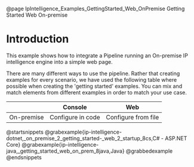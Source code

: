 @page IpIntelligence_Examples_GettingStarted_Web_OnPremise Getting Started Web On-premise

# Introduction

This example shows how to integrate a Pipeline running an On-premise IP intelligence engine 
into a simple web page.

There are many different ways to use the pipeline. Rather that creating examples for every scenario, 
we have used the following table where possible when creating the 'getting started' examples. 
You can mix and match elements from different examples in order to match your use case.

|            | Console             | Web                 |
|------------|---------------------|---------------------|
| On-premise | Configure in code   | Configure from file |

@startsnippets
@grabexample{ip-intelligence-dotnet,_on_premise_2_getting_started-_web_2_startup_8cs,C# - ASP.NET Core}
@grabexample{ip-intelligence-java,_getting_started_web_on_prem_8java,Java}
@grabbedexample
@endsnippets
